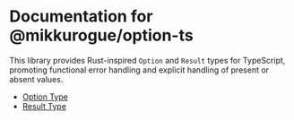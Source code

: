 # Documentation for @mikkurogue/option-ts

This library provides Rust-inspired `Option` and `Result` types for TypeScript, promoting functional error handling and explicit handling of present or absent values.

- [Option Type](./option.md)
- [Result Type](./result.md)
